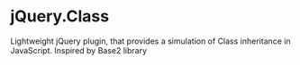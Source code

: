 jQuery.Class
============

Lightweight jQuery plugin, that provides a simulation of Class inheritance in JavaScript. Inspired by Base2 library
